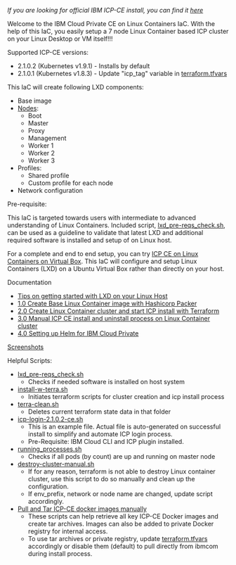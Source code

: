 _If you are looking for official IBM ICP-CE install, you can find it [here](https://github.com/IBM/deploy-ibm-cloud-private)_

Welcome to the IBM Cloud Private CE on Linux Containers IaC. With the help of this IaC, you easily setup a 7 node Linux Container based ICP cluster on your Linux Desktop or VM itself!!!

Supported ICP-CE versions:
* 2.1.0.2 (Kubernetes v1.9.1) - Installs by default
* 2.1.0.1 (Kubernetes v1.8.3) - Update "icp_tag" variable in [terraform.tfvars](https://github.com/HSBawa/icp-ce-on-linux-containers/blob/master/terraform.tfvars) 

This IaC will create following LXD components:
* Base image
* [Nodes](https://www.ibm.com/support/knowledgecenter/en/SSBS6K_2.1.0/getting_started/architecture.html):
  * Boot   
  * Master
  * Proxy  
  * Management
  * Worker 1
  * Worker 2
  * Worker 3
* Profiles:
  * Shared profile
  * Custom profile for each node
* Network configuration

Pre-requisite:

This IaC is targeted towards users with intermediate to advanced understanding of Linux Containers. Included script, [lxd_pre-reqs_check.sh](https://github.com/HSBawa/icp-ce-on-linux-containers/blob/master/lxd_pre-reqs_check.sh), can be used as a guideline to validate that latest LXD and additional required software is installed and setup of on Linux host.

For a complete and end to end setup, you can try [ICP CE on Linux Containers on Virtual Box](https://github.com/HSBawa/icp-ce-on-linux-containers-vb). This IaC will configure and setup Linux Containers (LXD) on a Ubuntu Virtual Box rather than directly on your host.

Documentation
* [Tips on getting started with LXD on your Linux Host](https://github.com/HSBawa/icp-ce-on-linux-containers/wiki/Getting-started-with-LXD-on-your-Linux-Host-(Ubuntu))
* [1.0 Create Base Linux Container image with Hashicorp Packer](https://github.com/HSBawa/icp-ce-on-linux-containers/wiki/1.0-Create-Base-Linux-Container-Image-For-IBM-Cloud-Private-with-Hashicorp-Packer)
* [2.0 Create Linux Container cluster and start ICP install with Terraform](https://github.com/HSBawa/icp-ce-on-linux-containers/wiki/2.0-Create-LXD-Cluster-and-ICP-install-with-Terraform)
* [3.0 Manual ICP CE install and uninstall process on Linux Container cluster](https://github.com/HSBawa/icp-ce-on-linux-containers/wiki/3.0-ICP-CE-install-and-uninstall-process-on-LXD-cluster)
* [4.0 Setting up Helm for IBM Cloud Private](https://github.com/HSBawa/icp-ce-on-linux-containers/wiki/4.0-Setting-up-Helm-for-IBM-Cloud-Private)

[Screenshots](https://github.com/HSBawa/icp-ce-on-linux-containers/tree/master/docs/screenshots)

Helpful Scripts:
* [lxd_pre-reqs_check.sh](https://github.com/HSBawa/icp-ce-on-linux-containers/blob/master/lxd_pre-reqs_check.sh) 
  * Checks if needed software is installed on host system
* [install-w-terra.sh](https://github.com/HSBawa/icp-ce-on-linux-containers/blob/master/install-w-terra.sh)
  * Initiates terraform scripts for cluster creation and icp install process
* [terra-clean.sh](https://github.com/HSBawa/icp-ce-on-linux-containers/blob/master/terra-clean.sh)
  * Deletes current terraform state data in that folder
* [icp-login-2.1.0.2-ce.sh](https://github.com/HSBawa/icp-ce-on-linux-containers/blob/master/icp-login-2.1.0.2-ce.sh) 
  * This is an example file. Actual file is auto-generated on successful install to simplify and automate ICP login process. 
  * Pre-Requisite: IBM Cloud CLI and ICP plugin installed.
* [running_processes.sh](https://github.com/HSBawa/icp-ce-on-linux-containers/blob/master/running_process.sh)
  * Checks if all pods (by count) are up and running on master node
* [destroy-cluster-manual.sh](https://github.com/HSBawa/icp-ce-on-linux-containers/blob/master/destroy-cluster-manual.sh)
  * If for any reason, terraform is not able to destroy Linux container cluster, use this script to do so manually and clean up the configuration. 
  * If env_prefix, network or node name are changed, update script accordingly.
* [Pull and Tar ICP-CE docker images manually](https://github.com/HSBawa/icp-ce-on-linux-containers/tree/master/icp-docker-img-scripts)
  * These scripts can help retrieve all key ICP-CE Docker images and create tar archives. Images can also be added to private Docker registry for internal access.
  * To use tar archives or private registry, update [terraform.tfvars](https://github.com/HSBawa/icp-ce-on-linux-containers/blob/master/terraform.tfvars) accordingly or disable them (default) to pull directly from ibmcom during install process. 
